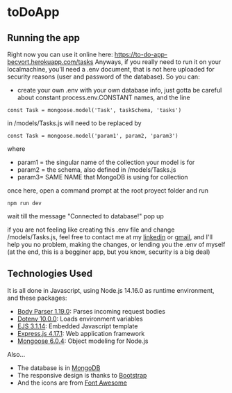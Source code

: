 # toDoApp

## Running the app
Right now you can use it online here: https://to-do-app-becvort.herokuapp.com/tasks
Anyways, if you really need to run it on your localmachine, you'll need a .env document, that is not here uploaded for security reasons (user and password of the database). So you can:
- create your own .env with your own database info, just gotta be careful about constant process.env.CONSTANT names, and the line
```
const Task = mongoose.model('Task', taskSchema, 'tasks')
```
in /models/Tasks.js will need to be replaced by
```
const Task = mongoose.model('param1', param2, 'param3')
```
where
- param1 = the singular name of the collection your model is for
- param2 = the schema, also defined in /models/Tasks.js
- param3= SAME NAME that MongoDB is using for collection

once here, open a command prompt at the root proyect folder and run
```
npm run dev
```
wait till the message "Connected to database!" pop up

if you are not feeling like creating this .env file and change /models/Tasks.js, feel free to contact me at my [linkedin](https://www.linkedin.com/in/franco-becvort/) or [gmail](mailto:franbecvort@gmail.com), and I'll help you no problem, making the changes, or lending you the .env of myself (at the end, this is a begginer app, but you know, security is a big deal)

## Technologies Used
It is all done in Javascript, using Node.js 14.16.0 as runtime environment, and these packages:
- [Body Parser 1.19.0](https://www.npmjs.com/package/body-parser): Parses incoming request bodies
- [Dotenv 10.0.0](https://www.npmjs.com/package/dotenv): Loads environment variables
- [EJS 3.1.14](https://ejs.co/): Embedded Javascript template
- [Express.js 4.17.1](https://expressjs.com/): Web application framework
- [Mongoose 6.0.4](https://mongoosejs.com/): Object modeling for Node.js

Also...
- The database is in [MongoDB](https://www.mongodb.com/)
- The responsive design is thanks to [Bootstrap](https://getbootstrap.com/)
- And the icons are from [Font Awesome](https://fontawesome.com/)
